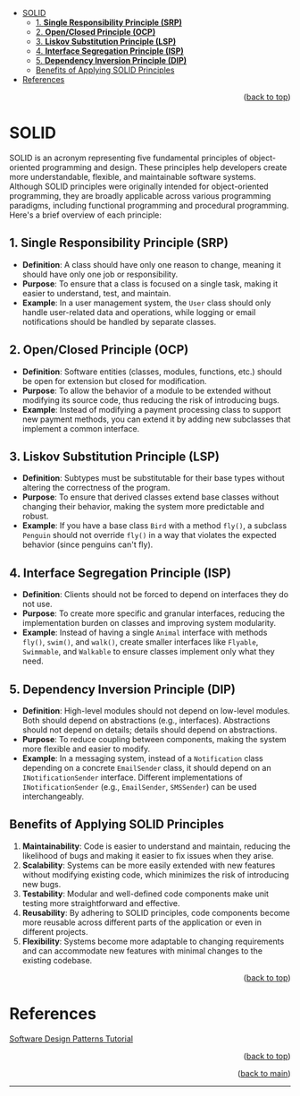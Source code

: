<a name="readme-top"></a>

- [SOLID](#solid)
  - [1. **Single Responsibility Principle (SRP)**](#1-single-responsibility-principle-srp)
  - [2. **Open/Closed Principle (OCP)**](#2-openclosed-principle-ocp)
  - [3. **Liskov Substitution Principle (LSP)**](#3-liskov-substitution-principle-lsp)
  - [4. **Interface Segregation Principle (ISP)**](#4-interface-segregation-principle-isp)
  - [5. **Dependency Inversion Principle (DIP)**](#5-dependency-inversion-principle-dip)
  - [Benefits of Applying SOLID Principles](#benefits-of-applying-solid-principles)
- [References](#references)

<p align="right">(<a href="#readme-top">back to top</a>)</p>

# SOLID

SOLID is an acronym representing five fundamental principles of object-oriented programming and design. These principles help developers create more understandable, flexible, and maintainable software systems. Although SOLID principles were originally intended for object-oriented programming, they are broadly applicable across various programming paradigms, including functional programming and procedural programming. Here's a brief overview of each principle:

## 1. **Single Responsibility Principle (SRP)**

- **Definition**: A class should have only one reason to change, meaning it should have only one job or responsibility.
- **Purpose**: To ensure that a class is focused on a single task, making it easier to understand, test, and maintain.
- **Example**: In a user management system, the `User` class should only handle user-related data and operations, while logging or email notifications should be handled by separate classes.

## 2. **Open/Closed Principle (OCP)**

- **Definition**: Software entities (classes, modules, functions, etc.) should be open for extension but closed for modification.
- **Purpose**: To allow the behavior of a module to be extended without modifying its source code, thus reducing the risk of introducing bugs.
- **Example**: Instead of modifying a payment processing class to support new payment methods, you can extend it by adding new subclasses that implement a common interface.

## 3. **Liskov Substitution Principle (LSP)**

- **Definition**: Subtypes must be substitutable for their base types without altering the correctness of the program.
- **Purpose**: To ensure that derived classes extend base classes without changing their behavior, making the system more predictable and robust.
- **Example**: If you have a base class `Bird` with a method `fly()`, a subclass `Penguin` should not override `fly()` in a way that violates the expected behavior (since penguins can't fly).

## 4. **Interface Segregation Principle (ISP)**

- **Definition**: Clients should not be forced to depend on interfaces they do not use.
- **Purpose**: To create more specific and granular interfaces, reducing the implementation burden on classes and improving system modularity.
- **Example**: Instead of having a single `Animal` interface with methods `fly()`, `swim()`, and `walk()`, create smaller interfaces like `Flyable`, `Swimmable`, and `Walkable` to ensure classes implement only what they need.

## 5. **Dependency Inversion Principle (DIP)**

- **Definition**: High-level modules should not depend on low-level modules. Both should depend on abstractions (e.g., interfaces). Abstractions should not depend on details; details should depend on abstractions.
- **Purpose**: To reduce coupling between components, making the system more flexible and easier to modify.
- **Example**: In a messaging system, instead of a `Notification` class depending on a concrete `EmailSender` class, it should depend on an `INotificationSender` interface. Different implementations of `INotificationSender` (e.g., `EmailSender`, `SMSSender`) can be used interchangeably.

## Benefits of Applying SOLID Principles

1. **Maintainability**: Code is easier to understand and maintain, reducing the likelihood of bugs and making it easier to fix issues when they arise.
2. **Scalability**: Systems can be more easily extended with new features without modifying existing code, which minimizes the risk of introducing new bugs.
3. **Testability**: Modular and well-defined code components make unit testing more straightforward and effective.
4. **Reusability**: By adhering to SOLID principles, code components become more reusable across different parts of the application or even in different projects.
5. **Flexibility**: Systems become more adaptable to changing requirements and can accommodate new features with minimal changes to the existing codebase.

<p align="right">(<a href="#readme-top">back to top</a>)</p>

# References

[Software Design Patterns Tutorial](https://www.geeksforgeeks.org/software-design-patterns/)

<p align="right">(<a href="#readme-top">back to top</a>)</p>
<p align="right">(<a href="../README.md">back to main</a>)</p>

---
